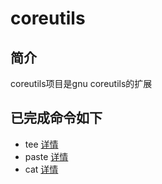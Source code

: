 # coreutils

## 简介
coreutils项目是gnu coreutils的扩展

## 已完成命令如下 
* tee [详情](./tee/README.md)
* paste [详情](./paste/README.md)
* cat [详情](./cat/README.md)
